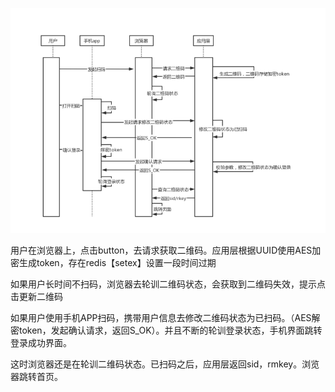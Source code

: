 ![image](../../images/Snipaste_2022-07-04_23-52-51.png)

用户在浏览器上，点击button，去请求获取二维码。应用层根据UUID使用AES加密生成token，存在redis【setex】设置一段时间过期

如果用户长时间不扫码，浏览器去轮训二维码状态，会获取到二维码失效，提示点击更新二维码

如果用户使用手机APP扫码，携带用户信息去修改二维码状态为已扫码。（AES解密token，发起确认请求，返回S_OK）。并且不断的轮训登录状态，手机界面跳转登录成功界面。

这时浏览器还是在轮训二维码状态。已扫码之后，应用层返回sid，rmkey。浏览器跳转首页。